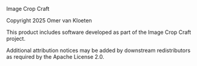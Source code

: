 Image Crop Craft

Copyright 2025 Omer van Kloeten

This product includes software developed as part of the Image Crop Craft project.

Additional attribution notices may be added by downstream redistributors as required by the Apache License 2.0.